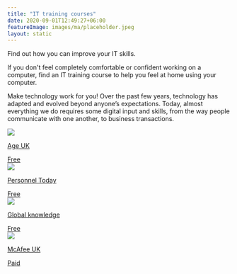 ```yaml
---
title: "IT training courses"
date: 2020-09-01T12:49:27+06:00
featureImage: images/ma/placeholder.jpeg
layout: static
---
```


Find out how you can improve your IT skills.

If you don't feel completely comfortable or confident working on a computer, find an IT training course to help you feel at home using your computer.

Make technology work for you! Over the past few years, technology has adapted and evolved beyond anyone’s expectations. Today, almost everything we do requires some digital input and skills, from the way people communicate with one another, to business transactions.

<a class="ma-link" href="https://www.ageuk.org.uk/services/in-your-area/it-training/"><div class="ma-card ma-card-Learning"><div class="ma-icon"><img src ="/images/Icon-check - learning - opacity.svg"/></div><div class="ma-name"><p>Age UK</p></div><div class="ma-paid-text"><span>Free</span></div></div></a><a class="ma-link" href="https://www.personneltoday.com/hr/why-it-training-is-important/"><div class="ma-card ma-card-Learning"><div class="ma-icon"><img src ="/images/Icon-check - learning - opacity.svg"/></div><div class="ma-name"><p>Personnel Today</p></div><div class="ma-paid-text"><span>Free</span></div></div></a><a class="ma-link" href="https://www.globalknowledge.com/us-en/resources/resource-library/articles/the-10-most-important-it-skills-for-2020/"><div class="ma-card ma-card-Learning"><div class="ma-icon"><img src ="/images/Icon-check - learning - opacity.svg"/></div><div class="ma-name"><p>Global knowledge</p></div><div class="ma-paid-text"><span>Free</span></div></div></a><a class="ma-link" href="https://www.mcafee.com/en-gb/index.html"><div class="ma-card ma-card-Learning"><div class="ma-icon"><img src ="/images/Icon-pound - learning - opacity.svg"/></div><div class="ma-name"><p>McAfee UK</p></div><div class="ma-paid-text"><span>Paid</span></div></div></a>  

<br/><br/>







